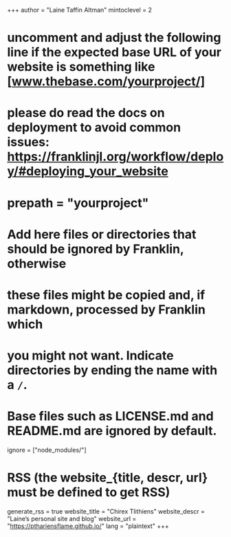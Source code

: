 <!--
Add here global page variables to use throughout your website.
-->
+++
author = "Laine Taffin Altman"
mintoclevel = 2

# uncomment and adjust the following line if the expected base URL of your website is something like [www.thebase.com/yourproject/]
# please do read the docs on deployment to avoid common issues: https://franklinjl.org/workflow/deploy/#deploying_your_website
# prepath = "yourproject"

# Add here files or directories that should be ignored by Franklin, otherwise
# these files might be copied and, if markdown, processed by Franklin which
# you might not want. Indicate directories by ending the name with a `/`.
# Base files such as LICENSE.md and README.md are ignored by default.
ignore = ["node_modules/"]

# RSS (the website_{title, descr, url} must be defined to get RSS)
generate_rss = true
website_title = "Chirex Tlithiens"
website_descr = "Laine’s personal site and blog"
website_url = "https://pthariensflame.github.io/"
lang = "plaintext"
+++

<!--
Add here global latex commands to use throughout your pages.
-->
